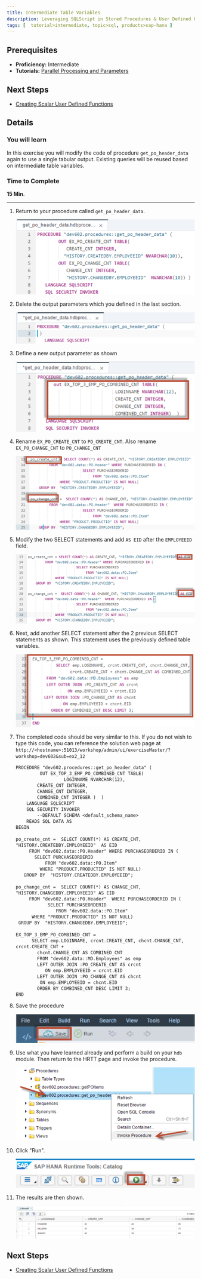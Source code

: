 ```yaml
---
title: Intermediate Table Variables
description: Leveraging SQLScript in Stored Procedures & User Defined Functions
tags: [  tutorial>intermediate, topic>sql, products>sap-hana ]
---
```

## Prerequisites  
 - **Proficiency:** Intermediate
 - **Tutorials:** [Parallel Processing and Parameters](http://go.sap.com/developer/tutorials/xsa-sqlscript-parallel.html)

## Next Steps
 - [Creating Scalar User Defined Functions](http://go.sap.com/developer/tutorials/xsa-sqlscript-scalar.html)

## Details
### You will learn  
In this exercise you will modify the code of procedure `get_po_header_data` again to use a single tabular output. Existing queries will be reused based on intermediate table variables.

### Time to Complete
**15 Min**.

---

1. Return to your procedure called `get_po_header_data`.

	![Existing Procedure](1.png)
	
2. Delete the output parameters which you defined in the last section.

	![Define output](2.png)

3. Define a new output parameter as shown

	![New output](3.png)

4. Rename `EX_PO_CREATE_CNT` to `PO_CREATE_CNT`. Also rename `EX_PO_CHANGE_CNT` to `PO_CHANGE_CNT`

	![change name](4.png)

5. Modify the two SELECT statements and add `AS EID` after the `EMPLOYEEID` field.

	![modify select](5.png)

6. Next, add another SELECT statement after the 2 previous SELECT statements as shown. This statement uses the previously defined table variables.

	![add another select](6.png)

7. The completed code should be very similar to this. If you do not wish to type this code, you can reference the solution web page at `http://<hostname>:51013/workshop/admin/ui/exerciseMaster/?workshop=dev602&sub=ex2_12`

	```	
	PROCEDURE "dev602.procedures::get_po_header_data" (
             OUT EX_TOP_3_EMP_PO_COMBINED_CNT TABLE(
                      LOGINNAME NVARCHAR(12), 
			CREATE_CNT INTEGER, 
			CHANGE_CNT INTEGER,
			COMBINED_CNT INTEGER )  )
   		LANGUAGE SQLSCRIPT
   		SQL SECURITY INVOKER
   			--DEFAULT SCHEMA <default_schema_name>
   		READS SQL DATA AS 
	BEGIN

	po_create_cnt =  SELECT COUNT(*) AS CREATE_CNT, "HISTORY.CREATEDBY.EMPLOYEEID"  AS EID
         FROM "dev602.data::PO.Header" WHERE PURCHASEORDERID IN (
           SELECT PURCHASEORDERID 
               FROM "dev602.data::PO.Item" 
             WHERE "PRODUCT.PRODUCTID" IS NOT NULL)
       GROUP BY  "HISTORY.CREATEDBY.EMPLOYEEID";
    
	po_change_cnt =  SELECT COUNT(*) AS CHANGE_CNT, "HISTORY.CHANGEDBY.EMPLOYEEID" AS EID
         FROM "dev602.data::PO.Header"  WHERE PURCHASEORDERID IN (
                SELECT PURCHASEORDERID 
                   FROM "dev602.data::PO.Item"
          WHERE "PRODUCT.PRODUCTID" IS NOT NULL)
     GROUP BY  "HISTORY.CHANGEDBY.EMPLOYEEID";

	EX_TOP_3_EMP_PO_COMBINED_CNT = 
          SELECT emp.LOGINNAME, crcnt.CREATE_CNT, chcnt.CHANGE_CNT,  crcnt.CREATE_CNT + 
			chcnt.CHANGE_CNT AS COMBINED_CNT
      		FROM "dev602.data::MD.Employees" as emp
      		LEFT OUTER JOIN :PO_CREATE_CNT AS crcnt
               ON emp.EMPLOYEEID = crcnt.EID
     		LEFT OUTER JOIN :PO_CHANGE_CNT AS chcnt
             ON emp.EMPLOYEEID = chcnt.EID
        	ORDER BY COMBINED_CNT DESC LIMIT 3;
	END
	```

8. Save the procedure

	![save Procedure](7.png)

9. Use what you have learned already and perform a build on your `hdb` module. Then return to the HRTT page and invoke the procedure.

	![HRTT](8.png)

10. Click "Run".

	![Run](9.png)

11. The results are then shown.

	![Results](10.png)
	

## Next Steps
 - [Creating Scalar User Defined Functions](http://go.sap.com/developer/tutorials/xsa-sqlscript-scalar.html)
